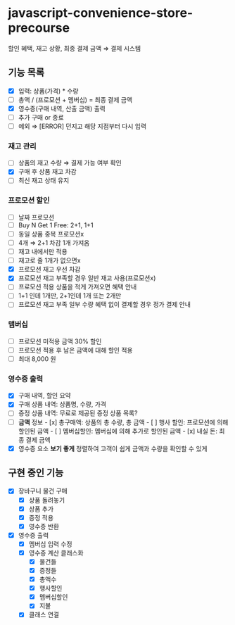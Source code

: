# javascript-convenience-store-precourse
할인 혜택, 재고 상황, 최종 결제 금액 ⇒ 결제 시스템

## 기능 목록

- [x]  입력: 상품(가격) * 수량
- [ ]  총액 / (프로모션 + 멤버십) = 최종 결제 금액
- [x]  영수증(구매 내역, 산출 금액) 출력
- [ ]  추가 구매 or 종료
- [ ]  예외 ⇒ [ERROR] 던지고 해당 지점부터 다시 입력

### 재고 관리

- [ ]  상품의 재고 수량 ⇒ 결제 가능 여부 확인
- [x]  구매 후 상품 재고 차감
- [ ]  최신 재고 상태 유지

### 프로모션 할인

- [ ]  날짜 프로모션
- [ ]  Buy N Get 1 Free: 2+1, 1+1
- [ ]  동일 상품 중복 프로모션x
  - [ ]  4개 ⇒ 2+1 차감 1개 가져옴
- [ ]  재고 내에서만 적용
  - [ ]  재고로 줄 1개가 없으면x
- [x]  프로모션 재고 우선 차감
  - [x]  프로모션 재고 부족할 경우 일반 재고 사용(프로모션x)
- [ ]  프로모션 적용 상품을 적게 가져오면 혜택 안내
  - [ ]  1+1 인데 1개만, 2+1인데 1개 또는 2개만
- [ ]  프로모션 재고 부족 일부 수량 혜택 없이 결제할 경우 정가 결제 안내

### 맴버십

- [ ]  프로모션 미적용 금액 30% 할인
- [ ]  프로모션 적용 후 남은 금액에 대해 할인 적용
- [ ]  최대 8,000 원

### 영수증 출력

- [x]  구매 내역, 할인 요약
  - [x]  구매 상품 내역: 상품명, 수량, 가격
  - [ ]  증정 상품 내역: 무료로 제공된 증정 상품 목록?
  - [ ]  **금액** 정보
    - [x]  총구매액: 상품의 총 수량, 총 금액
    - [ ]  행사 할인: 프로모션에 의해 할인된 금액
    - [ ]  멤버십할인: 멤버십에 의해 추가로 할인된 금액
    - [x]  내실 돈: 최종 결제 금액
  - [x]  영수증 요소 **보기 좋게** 정렬하여 고객이 쉽게 금액과 수량을 확인할 수 있게

## 구현 중인 기능

- [x] 장바구니 물건 구매
  - [x] 상품 돌려놓기
  - [x] 상품 추가
  - [x] 증정 적용
  - [x] 영수증 반환

- [x] 영수증 출력
  - [x] 멤버십 입력 수정
  - [x] 영수증 계산 클래스화
    - [x] 물건들
    - [x] 증정들
    - [x] 총액수
    - [x] 행사할인
    - [x] 멤버십할인
    - [x] 지불
  - [x] 클래스 연결
